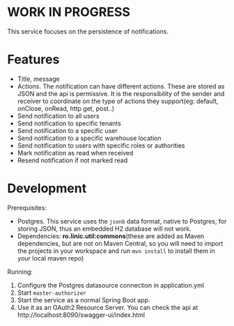 # WORK IN PROGRESS

This service focuses on the persistence of notifications.

# Features
- Title, message
- Actions. The notification can have different actions. These are stored as JSON and the api is permissive. It is the responsibility of the sender and receiver to coordinate on the type of actions they support(eg: default, onClose, onRead, http get, post..)
- Send notification to all users
- Send notification to specific tenants
- Send notification to a specific user
- Send notification to a specific warehouse location
- Send notification to users with specific roles or authorities
- Mark notification as read when received
- Resend notification if not marked read

# Development
Prerequisites:
- Postgres. This service uses the `jsonb` data format, native to Postgres, for storing JSON, thus an embedded H2 database will not work.
- Dependencies: **ro.linic.util:commons**(these are added as Maven dependencies, but are not on Maven Central, so you will need to import the projects in your workspace and run `mvn install` to install them in your local maven repo)

Running:
1. Configure the Postgres datasource connection in application.yml
2. Start `master-authorizer`
3. Start the service as a normal Spring Boot app.
4. Use it as an OAuth2 Resource Server. You can check the api at http://localhost:8090/swagger-ui/index.html
